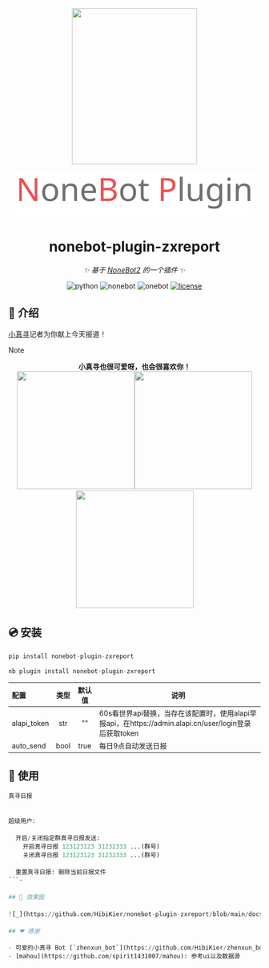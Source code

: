 <div align=center>

<img width="250" height="312" src="https://github.com/HibiKier/nonebot-plugin-zxreport/blob/main/docs_image/tt.jpg"/>

</div>

<div align="center">

<p>
  <img src="https://raw.githubusercontent.com/lgc-NB2Dev/readme/main/template/plugin.svg" alt="NoneBotPluginText">
</p>

# nonebot-plugin-zxreport

_✨ 基于 [NoneBot2](https://github.com/nonebot/nonebot2) 的一个插件 ✨_

![python](https://img.shields.io/badge/python-v3.9%2B-blue)
![nonebot](https://img.shields.io/badge/nonebot-v2.1.3-yellow)
![onebot](https://img.shields.io/badge/onebot-v11-black)
[![license](https://img.shields.io/badge/license-AGPL3.0-FE7D37)](https://github.com/HibiKier/zhenxun_bot/blob/main/LICENSE)

</div>

## 📖 介绍

[小真寻](https://github.com/HibiKier/zhenxun_bot)记者为你献上今天报道！

> [!NOTE]
>
> <div align="center"><b>小真寻也很可爱呀，也会很喜欢你！</b></div>
>
> <div align="center"><img width="235" height="235" src="https://github.com/HibiKier/nonebot-plugin-zxreport/blob/main/docs_image/tt3.png"/><img width="235" height="235" src="https://github.com/HibiKier/nonebot-plugin-zxreport/blob/main/docs_image/tt1.png"/><img width="235" height="235" src="https://github.com/HibiKier/nonebot-plugin-zxreport/blob/main/docs_image/tt2.png"/></div>

## 💿 安装

```python
pip install nonebot-plugin-zxreport
```

```python
nb plugin install nonebot-plugin-zxreport
```

| 配置                    | 类型 |            默认值             | 说明                                                             |
| :---------------------- | :--: | :---------------------------: | ---------------------------------------------------------------- |
| alapi_token          | str  |           ""           |  60s看世界api替换，当存在该配置时，使用alapi早报api，在https://admin.alapi.cn/user/login登录后获取token                                                |
| auto_send          | bool  |           true           |  每日9点自动发送日报    |


## 🎁 使用


```python
真寻日报


超级用户:

  开启/关闭指定群真寻日报发送:
    开启真寻日报 123123123 31232333 ...(群号)
    关闭真寻日报 123123123 31232333 ...(群号)

  重置真寻日报: 删除当前日报文件
```·

## 🎁 效果图

![_](https://github.com/HibiKier/nonebot-plugin-zxreport/blob/main/docs_image/1.png)

## ❤ 感谢

- 可爱的小真寻 Bot [`zhenxun_bot`](https://github.com/HibiKier/zhenxun_bot): 我谢我自己，桀桀桀
- [mahou](https://github.com/spirit1431007/mahou): 参考ui以及数据源
